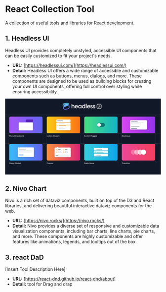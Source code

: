 # React Collection Tool

A collection of useful tools and libraries for React development.

## 1. Headless UI

Headless UI provides completely unstyled, accessible UI components that can be easily customized to fit your project's needs.

- **URL:** [https://headlessui.com/](https://headlessui.com/)
- **Detail:** Headless UI offers a wide range of accessible and customizable components such as buttons, menus, dialogs, and more. These components are designed to be used as building blocks for creating your own UI components, offering full control over styling while ensuring accessibility.

![Headless UI](headless-ui.png)

## 2. Nivo Chart

Nivo is a rich set of dataviz components, built on top of the D3 and React libraries, and delivering beautiful interactive dataviz components for the web.

- **URL:** [https://nivo.rocks/](https://nivo.rocks/)
- **Detail:** Nivo provides a diverse set of responsive and customizable data visualization components, including bar charts, line charts, pie charts, and more. These components are highly customizable and offer features like animations, legends, and tooltips out of the box.

<!-- You can add an image here if you have one -->

## 3. react DaD

[Insert Tool Description Here]

- **URL:** [https://react-dnd.github.io/react-dnd/about]
- **Detail:** tool for Drag and drap

<!-- You can repeat this pattern for additional tools -->

